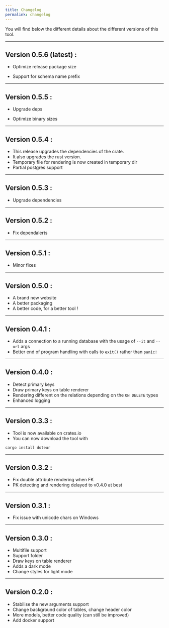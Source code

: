 ```yaml
---
title: Changelog
permalink: changelog
---
```


You will find below the different details about the different versions of this tool.


---

## Version 0.5.6 (latest) :

- Optimize release package size

- Support for schema name prefix

---

## Version 0.5.5 :

- Upgrade deps

- Optimize binary sizes

---

## Version 0.5.4 :

- This release upgrades the dependencies of the crate.
- It also upgrades the rust version.
- Temporary file for rendering is now created in temporary dir
- Partial postgres support

---

## Version 0.5.3 :

- Upgrade dependencies

---

## Version 0.5.2 :

- Fix dependalerts

---

## Version 0.5.1 :

- Minor fixes

---

## Version 0.5.0 :

- A brand new website
- A better packaging 
- A better code, for a better tool !

---

## Version 0.4.1 :

- Adds a connection to a running database with the usage of `--it` and `--url` args
- Better end of program handling with calls to `exit()` rather than `panic!`

---

## Version 0.4.0 :

- Detect primary keys
- Draw primary keys on table renderer
- Rendering different on the relations depending on the `ON DELETE` types
- Enhanced logging

---

## Version 0.3.3 :

- Tool is now available on crates.io
- You can now download the tool with

```
cargo install doteur
```

---

## Version 0.3.2 :

- Fix double attribute rendering when FK
- PK detecting and rendering delayed to v0.4.0 at best

---

## Version 0.3.1 :

- Fix issue with unicode chars on Windows

---

## Version 0.3.0 :

- Multifile support
- Support folder
- Draw keys on table renderer
- Adds a dark mode
- Change styles for light mode

---

## Version 0.2.0 :
 
- Stabilise the new arguments support
- Change background color of tables, change header color
- More models, better code quality (can still be improved)
- Add docker support




